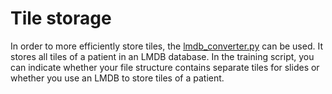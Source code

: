 # Tile storage

In order to more efficiently store tiles, the [lmdb_converter.py](https://github.com/mpizurica/WSI_mut/blob/master/code/lmdb_creation/lmdb_converter.py) can be used. It stores all tiles of a patient in an LMDB database. In the training script, you can indicate whether your file structure contains separate tiles for slides or whether you use an LMDB to store tiles of a patient.
